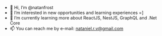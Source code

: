 - 👋 Hi, I’m @natanfrost
- 👀 I’m interested in new opportunities and learning experiences =]
- 🌱 I’m currently learning more about ReactJS, NestJS, GraphQL and .Net Core
- 📫 You can reach me by e-mail: nataniel.r.v@gmail.com

<!---
natanfrost/natanfrost is a ✨ special ✨ repository because its `README.md` (this file) appears on your GitHub profile.
You can click the Preview link to take a look at your changes.
--->
